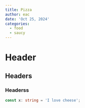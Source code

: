 ```yaml
---
title: Pizza
author: eac
date: 'Oct 25, 2024'
categories:
  - food
  - saucy
---
```


# Header

## Headers

### Headerss

```ts
const x: string = 'I love cheese';
```
